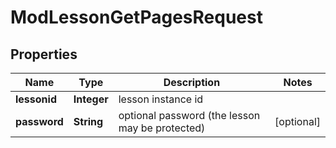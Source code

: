 

# ModLessonGetPagesRequest


## Properties

| Name | Type | Description | Notes |
|------------ | ------------- | ------------- | -------------|
|**lessonid** | **Integer** | lesson instance id |  |
|**password** | **String** | optional password (the lesson may be protected) |  [optional] |



